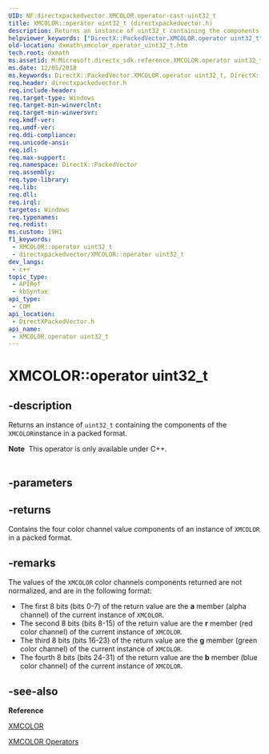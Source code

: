 ```yaml
---
UID: NF:directxpackedvector.XMCOLOR.operator-cast-uint32_t
title: XMCOLOR::operator uint32_t (directxpackedvector.h)
description: Returns an instance of uint32_t containing the components of the XMCOLORinstance in a packed format.
helpviewer_keywords: ["DirectX::PackedVector.XMCOLOR.operator uint32_t","DirectX::PackedVector::XMCOLOR::operator uint32_t","XMCOLOR structure [DirectX Math Support APIs]","operator uint32_t method","XMCOLOR.operator uint32_t","XMCOLOR::operator uint32_t","dxmath.xmcolor_operator_uint32_t","operator uint32_t","operator uint32_t method [DirectX Math Support APIs]","operator uint32_t method [DirectX Math Support APIs]","XMCOLOR structure"]
old-location: dxmath\xmcolor_operator_uint32_t.htm
tech.root: dxmath
ms.assetid: M:Microsoft.directx_sdk.reference.XMCOLOR.operator uint32_t
ms.date: 12/05/2018
ms.keywords: DirectX::PackedVector.XMCOLOR.operator uint32_t, DirectX::PackedVector::XMCOLOR::operator uint32_t, XMCOLOR structure [DirectX Math Support APIs],operator uint32_t method, XMCOLOR.operator uint32_t, XMCOLOR::operator uint32_t, dxmath.xmcolor_operator_uint32_t, operator uint32_t, operator uint32_t method [DirectX Math Support APIs], operator uint32_t method [DirectX Math Support APIs],XMCOLOR structure
req.header: directxpackedvector.h
req.include-header: 
req.target-type: Windows
req.target-min-winverclnt: 
req.target-min-winversvr: 
req.kmdf-ver: 
req.umdf-ver: 
req.ddi-compliance: 
req.unicode-ansi: 
req.idl: 
req.max-support: 
req.namespace: DirectX::PackedVector
req.assembly: 
req.type-library: 
req.lib: 
req.dll: 
req.irql: 
targetos: Windows
req.typenames: 
req.redist: 
ms.custom: 19H1
f1_keywords:
 - XMCOLOR::operator uint32_t
 - directxpackedvector/XMCOLOR::operator uint32_t
dev_langs:
 - c++
topic_type:
 - APIRef
 - kbSyntax
api_type:
 - COM
api_location:
 - DirectXPackedVector.h
api_name:
 - XMCOLOR.operator uint32_t
---
```


# XMCOLOR::operator uint32_t


## -description

Returns an instance of <code>uint32_t</code> containing the components of the <code>XMCOLOR</code>instance in a packed format.
<div class="alert"><b>Note</b>  This operator is only available under C++.
    </div><div> </div>

## -parameters

## -returns

Contains the four color channel value components of an instance of
		<code>XMCOLOR</code> in a packed format.

## -remarks

The values of the <code>XMCOLOR</code> color channels components returned are not
	    normalized, and are in the following format:
	    
	

<ul>
<li>
The first 8 bits (bits 0-7) of the return value are the <b>a</b> member (alpha
		    channel) of the current instance of <code>XMCOLOR</code>.
		

</li>
<li>
The second 8 bits (bits 8-15) of the return value are the <b>r</b> member (red
		    color channel) of the current instance of <code>XMCOLOR</code>.
		

</li>
<li>
The third 8 bits (bits 16-23) of the return value are the <b>g</b> member (green
		    color channel) of the current instance of <code>XMCOLOR</code>.
		

</li>
<li>
The fourth 8 bits (bits 24-31) of the return value are the <b>b</b> member (blue
		    color channel) of the current instance of <code>XMCOLOR</code>.
		

</li>
</ul>

## -see-also

<b>Reference</b>



<a href="https://docs.microsoft.com/windows/desktop/api/directxpackedvector/ns-directxpackedvector-xmcolor">XMCOLOR</a>



<a href="https://docs.microsoft.com/windows/desktop/dxmath/ovw-xmcolor-operators">XMCOLOR Operators</a>

